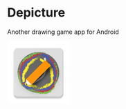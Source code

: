 # Depicture
Another drawing game app for Android

![Alt text](/app/src/main/res/mipmap-xxhdpi/ic_launcher.png?raw=true)
